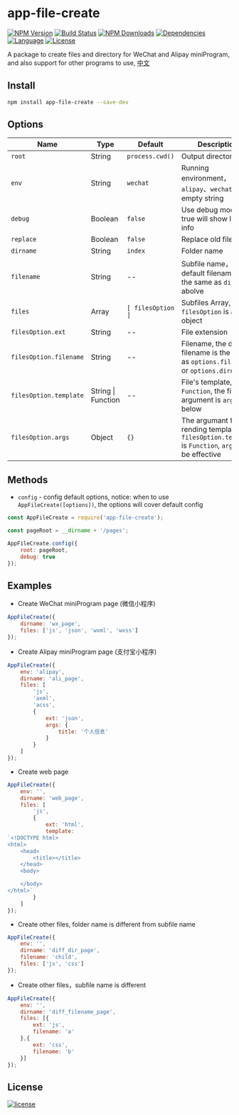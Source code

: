 # app-file-create
[![NPM Version][img-npm-version]][url-npm]
[![Build Status][img-travis]][url-travis]
[![NPM Downloads][img-npm-downloads]][url-npm]
[![Dependencies][img-david]][url-david]
[![Language][img-javascript]][url-github]
[![License][img-mit]][url-mit]

A package to create files and directory for WeChat and Alipay miniProgram, and also support for other programs to use, [中文](./README.md)


## Install

```bash
npm install app-file-create --save-dev
```


## Options

Name | Type | Default | Description
--- | --- | --- | ---
`root`                 | String | `process.cwd()` | Output directory
`env`                  | String | `wechat` | Running environment，`alipay`、`wechat` or empty string
`debug`                | Boolean | `false` | Use debug mode, if true will show log info
`replace`              | Boolean | `false` | Replace old files
`dirname`              | String | `index` | Folder name
`filename`             | String | -- | Subfile name，the default filename is the same as `dirname` abolve
`files`                | Array | `[ filesOption ]` | Subfiles Array, `filesOption` is an object
`filesOption.ext`      | String | -- | File extension
`filesOption.filename` | String | -- | Filename, the default filename is the same as `options.filename`, or `options.dirname`
`filesOption.template` | String \| Function | -- | File's template, if it is `Function`, the first argument is `args` below
`filesOption.args`     | Object | `{}` | The argumant for rending template, if `filesOption.template` is `Function`, `args` will be effective


## Methods

- `config` - config default options, notice: when to use `AppFileCreate([options])`, the options will cover default config

```javascript
const AppFileCreate = require('app-file-create');

const pageRoot = __dirname + '/pages';

AppFileCreate.config({
    root: pageRoot,
    debug: true
});
```


## Examples

- Create WeChat miniProgram page (微信小程序)
```javascript
AppFileCreate({
    dirname: 'wx_page',
    files: ['js', 'json', 'wxml', 'wxss']
});
```

- Create Alipay miniProgram page (支付宝小程序)
```javascript
AppFileCreate({
    env: 'alipay',
    dirname: 'ali_page',
    files: [
        'js',
        'axml',
        'acss',
        {
            ext: 'json',
            args: {
                title: '个人信息'
            }
        }
    ]
});
```

- Create web page
```javascript
AppFileCreate({
    env: '',
    dirname: 'web_page',
    files: [
        'js',
        {
            ext: 'html',
            template: 
`<!DOCTYPE html>
<html>
    <head>
        <title></title>
    </head>
    <body>

    </body>
</html>`
        }
    ]
});
```

- Create other files, folder name is different from subfile name
```javascript
AppFileCreate({
    env: '',
    dirname: 'diff_dir_page',
    filename: 'child',
    files: ['js', 'css']
});
```

- Create other files，subfile name is different
```javascript
AppFileCreate({
    env: '',
    dirname: 'diff_filename_page',
    files: [{
        ext: 'js',
        filename: 'a'
    },{
        ext: 'css',
        filename: 'b'
    }]
});
```


## License

[![license][img-mit]][url-mit]


[url-github]: https://github.com/ChanceYu/app-file-create
[url-npm]: https://www.npmjs.com/package/app-file-create
[url-travis]: https://travis-ci.org/ChanceYu/app-file-create
[url-david]: https://david-dm.org/ChanceYu/app-file-create
[url-mit]: https://opensource.org/licenses/mit-license.php


[img-npm-version]: https://img.shields.io/npm/v/app-file-create.svg
[img-npm-downloads]: https://img.shields.io/npm/dt/app-file-create.svg
[img-travis]: https://travis-ci.org/ChanceYu/app-file-create.svg?branch=master
[img-david]: https://david-dm.org/ChanceYu/app-file-create/status.svg
[img-javascript]: https://img.shields.io/badge/language-JavaScript-brightgreen.svg
[img-mit]: https://img.shields.io/badge/license-MIT-blue.svg